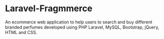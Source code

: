 # Laravel-Fragmmerce
An ecommerce web application to help users to search and buy different branded perfumes developed using PHP Laravel, MySQL, Bootstrap, jQuery,  HTML and CSS. 
